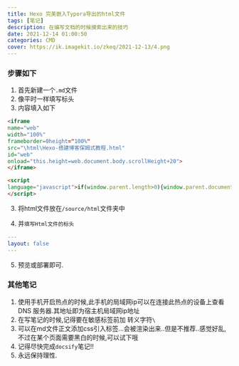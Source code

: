 ```yaml
---
title: Hexo 完美嵌入Typora导出的html文件
tags: [笔记]
description: 在编写文档的时候摸索出来的技巧
date: 2021-12-14 01:00:50
categories: CMD
cover: https://ik.imagekit.io/zkeq/2021-12-13/4.png
---
```


### 步骤如下

1. 首先新建一个`.md`文件
2. 像平时一样填写标头
3. 内容填入如下

```html
<iframe
name="web"
width="100%" 
frameborder=0height="100%" 
src="\html\Hexo-搭建博客保姆式教程.html" 
id="web"
onload="this.height=web.document.body.scrollHeight+20">
</iframe>

<script
language="javascript">if(window.parent.length>0){window.parent.document.all.newtest.style.height=document.body.scrollHeight;}
</script>
```

3. 将html文件放在`/source/html`文件夹中

4. 并`填写Html文件的标头`
```yaml
---
layout: false
---
```

5. 预览或部署即可.

### 其他笔记

1. 使用手机开启热点的时候,此手机的局域网ip可以在连接此热点的设备上查看 DNS 服务器.其地址即为宿主机局域网ip地址
2. 在写笔记的时候,记得要在敏感标签前加 转义字符`\`
3. 可以在md文件正文添加css引入标签...会被渲染出来..但是不推荐..感觉好乱,不过在某个页面需要黑白的时候,可以试下哦
4. 记得尽快完成`docsify`笔记!!
5. 永远保持理性.
